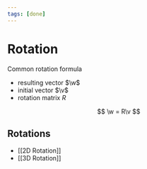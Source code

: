 ```yaml
---
tags: [done]
---
```


# Rotation

Common rotation formula

- resulting vector $\w$
- initial vector $\v$
- rotation matrix $R$

$$
	\w = R\v
$$

<!--
+ [[Quarternion]]
-->

## Rotations

- [[2D Rotation]]
- [[3D Rotation]]

